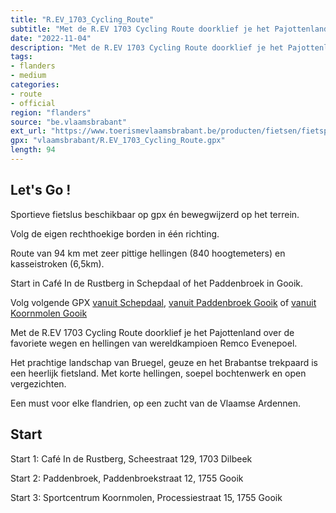 ```yaml
---
title: "R.EV_1703_Cycling_Route"
subtitle: "Met de R.EV 1703 Cycling Route doorklief je het Pajottenland over de favoriete wegen en hellingen van Remco Evenepoel. Het prachtige landschap van Bruegel, geuze en het Brabantse trekpaard is een heerlijk fietsland. Met korte hellingen, soepel bochtenwerk en open vergezichten. Een must voor elke flandrien, op een zucht van de Vlaamse Ardennen."
date: "2022-11-04"
description: "Met de R.EV 1703 Cycling Route doorklief je het Pajottenland over de favoriete wegen en hellingen van Remco Evenepoel. Het prachtige landschap van Bruegel, geuze en het Brabantse trekpaard is een heerlijk fietsland. Met korte hellingen, soepel bochtenwerk en open vergezichten. Een must voor elke flandrien, op een zucht van de Vlaamse Ardennen." 
tags:
- flanders
- medium
categories: 
- route
- official
region: "flanders"
source: "be.vlaamsbrabant"
ext_url: "https://www.toerismevlaamsbrabant.be/producten/fietsen/fietsproducten/r.ev-1703-cycling-route/index.html"
gpx: "vlaamsbrabant/R.EV_1703_Cycling_Route.gpx"
length: 94
---
```


## Let's Go ! 

Sportieve fietslus beschikbaar op gpx én bewegwijzerd op het terrein.

Volg de eigen rechthoekige borden in één richting.

Route van 94 km met zeer pittige hellingen (840 hoogtemeters) en kasseistroken (6,5km).

Start in Café In de Rustberg in Schepdaal of het Paddenbroek in Gooik.

Volg volgende GPX [vanuit Schepdaal](https://www.toerismevlaamsbrabant.be/Images/rev1703-cycling-route-start-schepdaal_tcm251-153566.gpx), [vanuit Paddenbroek Gooik](https://www.toerismevlaamsbrabant.be/Images/rev1703-cycling-route-start-paddenbroek_tcm251-153565.gpx) of [vanuit Koornmolen Gooik](https://www.toerismevlaamsbrabant.be/Images/rev1703-cycling-route-start-gooik_tcm251-153564.gpx)

Met de R.EV 1703 Cycling Route doorklief je het Pajottenland over de favoriete wegen en hellingen van wereldkampioen Remco Evenepoel.

Het prachtige landschap van Bruegel, geuze en het Brabantse trekpaard is een heerlijk fietsland. Met korte hellingen, soepel bochtenwerk en open vergezichten.

Een must voor elke flandrien, op een zucht van de Vlaamse Ardennen.



## Start

Start 1: Café In de Rustberg, Scheestraat 129, 1703 Dilbeek

Start 2: Paddenbroek, Paddenbroekstraat 12, 1755 Gooik

Start 3: Sportcentrum Koornmolen, Processiestraat 15, 1755 Gooik
